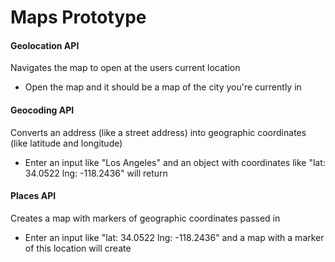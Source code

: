 # Maps Prototype

#### Geolocation API
Navigates the map to open at the users current location
- Open the map and it should be a map of the city you're currently in

#### Geocoding API
Converts an address (like a street address) into geographic coordinates (like latitude and longitude)
- Enter an input like "Los Angeles" and an object with coordinates like "lat: 34.0522 lng: -118.2436" will return

#### Places API
Creates a map with markers of geographic coordinates passed in
- Enter an input like "lat: 34.0522 lng: -118.2436" and a map with a marker of this location will create